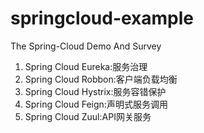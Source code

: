 # springcloud-example
The Spring-Cloud Demo And Survey

1. Spring Cloud Eureka:服务治理
2. Spring Cloud Robbon:客户端负载均衡
3. Spring Cloud Hystrix:服务容错保护
4. Spring Cloud Feign:声明式服务调用
5. Spring Cloud Zuul:API网关服务
